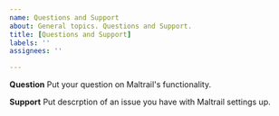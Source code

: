 ```yaml
---
name: Questions and Support
about: General topics. Questions and Support.
title: [Questions and Support]
labels: ''
assignees: ''

---
```


**Question**
Put your question on Maltrail's functionality.

**Support**
Put descrption of an issue you have with Maltrail settings up.
